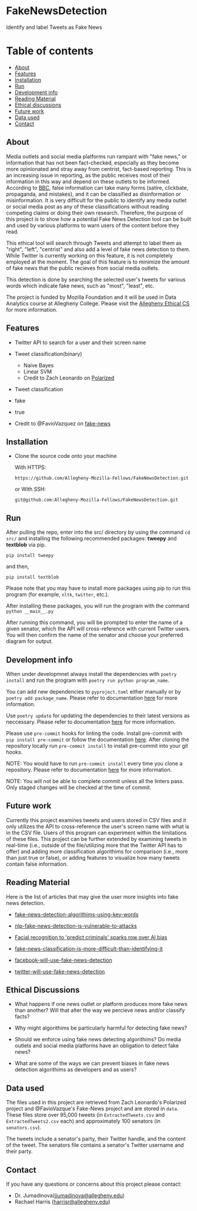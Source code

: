 # FakeNewsDetection
Identify and label Tweets as Fake News

# Table of contents

* [About](#about)
* [Features](#features)
* [Installation](#installation)
* [Run](#run)
* [Development info](#development-info)
* [Reading Material](#reading-material)
* [Ethical discussions](#ethical-discussions)
* [Future work](#future-work)
* [Data used](#data-used)
* [Contact](#contact)

## About

Media outlets and social media platforms run rampant with "fake news," or information that has not been fact-checked, especially as they become more opinionated and stray away from centrist, fact-based reporting. This is an increasing issue in reporting, as the public receives most of their information in this way and depend on these outlets to be informed. According to [BBC](https://www.bbc.co.uk/bitesize/articles/zjykkmn), false information can take many forms (satire, clickbate, propaganda, and mistakes), and it can be classified as disinformation or misinformation. It is very difficult for the public to identify any media outlet or social media post as any of these classifications without reading competing claims or doing their own research. Therefore, the purpose of this project is to show how a potential Fake News Detection tool can be built and used by various platforms to warn users of the content before they read.

This ethical tool will search through Tweets and attempt to label them as "right", "left", "centrist" and also add a level of fake news detection to them. While Twitter is currently working on this feature, it is not completely employed at the moment. The goal of this feature is to minimize the amount of fake news that the public recieves from social media outlets.

This detection is done by searching the selected user's tweets for various words which indicate fake news, such as "most", "least", etc.


The project is funded by Mozilla Foundation and it will be used in Data Analytics course at Allegheny College. Please visit the [Allegheny Ethical CS](https://csethics.allegheny.edu/) for more information.


## Features

- Twitter API to search for a user and their screen name

- Tweet classification(binary)
  - Naive Bayes
  - Linear SVM
  - Credit to Zach Leonardo on [Polarized](https://github.com/leonardoz15/Polarized)
 
 - Tweet classification
  - fake
  - true
  - Credit to @FavioVazquez on [fake-news](https://github.com/FavioVazquez/fake-news)

  

## Installation

- Clone the source code onto your machine

    With HTTPS:

    ```https://github.com/Allegheny-Mozilla-Fellows/FakeNewsDetection.git```

    or With SSH:

    ```git@github.com:Allegheny-Mozilla-Fellows/FakeNewsDetection.git```
    

## Run

After pulling the repo, enter into the src/ directory by using the command `cd src/` and installing the following recommended packages: __tweepy__ and __textblob__ via pip. 

```shell
pip install tweepy
```
and then,

```shell
pip install textblob
```

Please note that you may have to install more packages using pip to run this program (for example, `nltk`, `twitter`, etc.).

After installing these packages, you will run the program with the command
 ```python __main__.py```

After running this command, you will be prompted to enter the name of a given senator, which the API will cross-reference with current Twitter users. You will then confirm the name of the senator and choose your preferred diagram for output. 


## Development info

When under developmnet always install the dependencies with `poetry install` and run the program with `poetry run python program_name`.

You can add new dependencies to `pyproject.toml` either manually or by `poetry add package_name`. Please refer to documentation [here](https://python-poetry.org/docs/cli/#add) for more information.

Use `poetry update` for updating the dependencies to their latest versions as neccessary. Please refer to documentation [here](https://python-poetry.org/docs/cli/#update) for more information.

Please use `pre-commit` hooks for linting the code. Install pre-commit with `pip install pre-commit` or follow the documentation [here](https://pre-commit.com/#install). After cloning the repository locally run `pre-commit install` to install pre-commit into your git hooks.

NOTE: You would have to run `pre-commit install` every time you clone a repository. Please refer to documentation [here](https://pre-commit.com/#usage) for more information.

NOTE: You will not be able to complete commit unless all the linters pass. Only staged changes will be checked at the time of commit.


## Future work

Currently this project examines tweets and users stored in CSV files and it only utilizes the API to cross-reference the user's screen name with what is in the CSV file. Users of this program can experiment within the limitations of these files. This project can be further extended by examining tweets in real-time (i.e., outside of the file/utilizing more that the Twitter API has to offer) and adding more classification algorithims for comparison (i.e., more than just true or false), or adding features to visualize how many tweets contain false information. 

## Reading Material

Here is the list of articles that may give the user more insights into fake news detection.

- [fake-news-detection-algorithims-using-key-words](https://news.mit.edu/2018/mit-csail-machine-learning-system-detects-fake-news-from-source-1004)

- [nlp-fake-news-detection-is-vulnerable-to-attacks](https://arxiv.org/pdf/1901.09657.pdf)

- [Facial recognition to 'predict criminals' sparks row over AI bias](https://www.bbc.com/news/technology-53165286)

- [fake-news-classification-is-more-difficult-than-identifying-it](https://scholar.smu.edu/cgi/viewcontent.cgi?article=1036&context=datasciencereview)

- [facebook-will-use-fake-news-detection](https://www.wired.com/story/facebook-click-gap-news-feed-changes/)

- [twitter-will-use-fake-news-detection](https://www.analyticsvidhya.com/blog/2019/12/detect-fight-neural-fake-news-nlp/)


## Ethical Discussions

- What happens if one news outlet or platform produces more fake news than another? Will that alter the way we percieve news and/or classify facts?

- Why might algorithims be particularly harmful for detecting fake news?

- Should we enforce using fake news detecting algorithims? Do media outlets and social media platforms have an obligation to detect fake news?

- What are some of the ways we can prevent biases in fake news detection algorithims as developers and as users?


## Data used

The files used in this project are retrieved from Zach Leonardo's Polarized project and @FavioVazque's Fake-News project and are stored in `data`. These files store over 95,000 tweets (in `ExtractedTweets.csv` and `ExtractedTweets2.csv` each) and approximately 100 senators (in `senators.csv`). 

The tweets include a senator's party, their Twitter handle, and the content of the tweet. The senators file contains a senator's Twitter username and their party.


## Contact

If you have any questions or concerns about this project please contact:

- Dr. Jumadinova(jjumadinova@allegheny.edu)
- Rachael Harris (harrisr@allegheny.edu)
